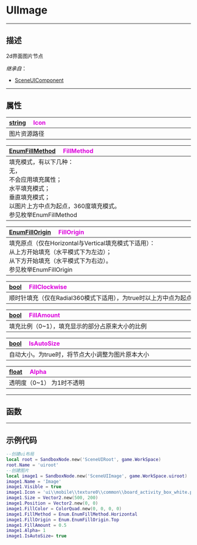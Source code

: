 # UIImage
------------------------------------------------------------------------------------------
## 描述

2d界面图片节点

*继承自*：
* [SceneUIComponent](/Api/Class/Scene/SceneUIComponent.md)

------------------------------------------------------------------------------------------
## 属性

|<div style="width:1000px">[string](/Api/DataType/String.md) &emsp;<font color="dd00dd">Icon</font></div>|
|:---|
|图片资源路径|

|<div style="width:1000px">[EnumFillMethod](/Api/Enumerate/UI/EnumFillMethod.md) &emsp;<font color="dd00dd">FillMethod</font></div>|
|:---|
|填充模式，有以下几种：<br>  无，<br>  不会应用填充属性；<br>  水平填充模式；<br>  垂直填充模式；<br>  以图片上方中点为起点，360度填充模式。<br>  参见枚举EnumFillMethod|


|<div style="width:1000px">[EnumFillOrigin](/Api/Enumerate/UI/EnumFillOrigin.md) &emsp;<font color="dd00dd">FillOrigin</font></div>|
|:---|
|填充原点（仅在Horizontal与Vertical填充模式下适用）：<br>  从上方开始填充（水平模式下为左边）；<br>  从下方开始填充（水平模式下为右边）。<br>  参见枚举EnumFillOrigin|

|<div style="width:1000px">[bool](/Api/DataType/Bool.md) &emsp;<font color="dd00dd">FillClockwise</font></div>|
|:---|
|顺时针填充（仅在Radial360模式下适用），为true时以上方中点为起点，根据FillAmount比例顺时针渲染，否则为逆时针|

|<div style="width:1000px">[bool](/Api/DataType/Bool.md) &emsp;<font color="dd00dd">FillAmount</font></div>|
|:---|
|填充比例（0~1），填充显示的部分占原来大小的比例|

|<div style="width:1000px">[bool](/Api/DataType/Bool.md) &emsp;<font color="dd00dd">IsAutoSize</font></div>|
|:---|
|自动大小。为true时，将节点大小调整为图片原本大小|


|<div style="width:1000px">[float](/Api/DataType/Float.md) &emsp;<font color="dd00dd">Alpha</font></div>|
|:---|
|透明度（0~1） 为1时不透明|


------------------------------------------------------------------------------------------
## 函数


------------------------------------------------------------------------------------------
## 示例代码

```lua
--创建ui布局
local root = SandboxNode.new('SceneUIRoot', game.WorkSpace)
root.Name = 'uiroot'
--创建图片
local image1 = SandboxNode.new('SceneUIImage', game.WorkSpace.uiroot)
image1.Name = 'Image'
image1.Visible = true
image1.Icon = 'ui\\mobile\\texture0\\common\\board_activity_box_white.png'
image1.Size = Vector2.new(500, 200)
image1.Position = Vector2.new(0, 0)
image1.FillColor = ColorQuad.new(0, 0, 0, 0)
image1.FillMethod = Enum.EnumFillMethod.Horizontal
image1.FillOrigin = Enum.EnumFillOrigin.Top
image1.FillAmount = 0.5
image1.Alpha= 1
image1.IsAutoSize= true
```